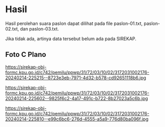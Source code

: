 # Hasil

Hasil perolehan suara paslon dapat dilihat pada file paslon-01.txt, paslon-02.txt, dan paslon-03.txt.

Jika tidak ada, artinya data tersebut belum ada pada SIREKAP.

## Foto C Plano

https://sirekap-obj-formc.kpu.go.id/c742/pemilu/ppwp/31/72/03/10/02/3172031002176-20240214-225215--8723e3eb-7971-4d32-b578-cd92651118b6.jpg

https://sirekap-obj-formc.kpu.go.id/c742/pemilu/ppwp/31/72/03/10/02/3172031002176-20240214-225602--9825f6c2-4a17-491c-b722-8b27023a5c6b.jpg

https://sirekap-obj-formc.kpu.go.id/c742/pemilu/ppwp/31/72/03/10/02/3172031002176-20240214-225810--e99c6bc6-276d-4555-a5a9-776d80ba096f.jpg
